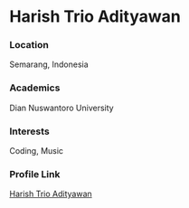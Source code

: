 # Harish Trio Adityawan

### Location 

Semarang, Indonesia

### Academics 

Dian Nuswantoro University

### Interests

Coding, Music

### Profile Link

[Harish Trio Adityawan](https://github.com/harishtaa)
